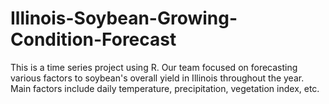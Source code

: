 # Illinois-Soybean-Growing-Condition-Forecast
This is a time series project using R. Our team focused on forecasting various factors to soybean's overall yield in Illinois throughout the year. Main factors include daily temperature, precipitation, vegetation index, etc.
